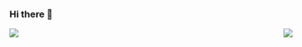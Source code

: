 ### Hi there 👋

<a href="https://github.com/fangaso/github-readme-star">
  <img align="right" src="https://github-readme-star.vercel.app/api/top-langs/?username=qvsijia" />
</a>
<a href="https://github.com/fangaso/github-readme-star">
  <img align="left" src="https://github-readme-star.vercel.app/api/?username=qvsijia&show_icons=true&title_color=fff&icon_color=79ff97&text_color=9f9f9f&bg_color=151515" />
</a>
